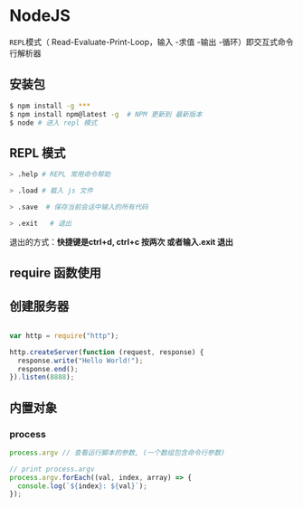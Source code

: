 # NodeJS
 `REPL`模式（ Read-Evaluate-Print-Loop，输入 -求值 -输出 -循环）即交互式命令行解析器
## 安装包
```bash
$ npm install -g ***
$ npm install npm@latest -g  # NPM 更新到 最新版本
$ node # 进入 repl 模式
```
## REPL 模式
```sh
> .help # REPL 常用命令帮助

> .load # 载入 js 文件

> .save  # 保存当前会话中输入的所有代码

> .exit   # 退出
```
退出的方式：**快捷键是ctrl+d, ctrl+c 按两次 或者输入.exit 退出**
## require 函数使用
## 创建服务器
```javascript

var http = require("http");

http.createServer(function (request, response) {
  response.write("Hello World!");
  response.end();
}).listen(8888);

```
## 内置对象
### process
```javascript
process.argv // 查看运行脚本的参数, (一个数组包含命令行参数)

// print process.argv
process.argv.forEach((val, index, array) => {
  console.log(`${index}: ${val}`);
});
```
